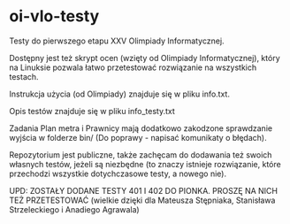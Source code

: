 # oi-vlo-testy
Testy do pierwszego etapu XXV Olimpiady Informatycznej.

Dostępny jest też skrypt ocen (wzięty od Olimpiady Informatycznej), który na Linuksie pozwala łatwo przetestować rozwiązanie na wszystkich testach.

Instrukcja użycia (od Olimpiady) znajduje się w pliku info.txt.

Opis testów znajduje się w pliku info_testy.txt

Zadania Plan metra i Prawnicy mają dodatkowo zakodzone sprawdzanie wyjścia w folderze bin/
(Do poprawy - napisać komunikaty o błędach).

Repozytorium jest publiczne, także zachęcam do dodawania też swoich własnych testów, jeżeli są niezbędne (to znaczy istnieje rozwiązanie, które przechodzi wszystkie dotychczasowe testy, a nowego nie).

UPD: ZOSTAŁY DODANE TESTY 401 I 402 DO PIONKA. PROSZĘ NA NICH TEŻ PRZETESTOWAĆ (wielkie dzięki dla Mateusza Stępniaka, Stanisława Strzeleckiego i Anadiego Agrawala)
